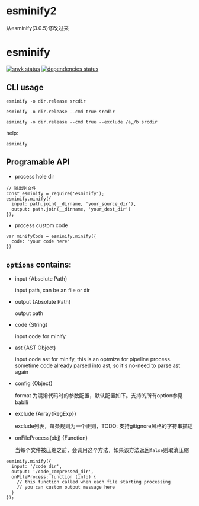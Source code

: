 # esminify2
从esminify(3.0.5)修改过来

# esminify

[![snyk status](https://snyk.io/test/github/estools2/esminify/badge.svg?style=flat-square)](https://snyk.io/test/github/estools2/esminify)
[![dependencies status](https://david-dm.org/estools2/esminify/status.svg)](https://david-dm.org/estools2/esminify)

## CLI usage

```
esminify -o dir.release srcdir

esminify -o dir.release --cmd true srcdir

esminify -o dir.release --cmd true --exclude /a,/b srcdir
```

help:
```
esminify
```


## Programable API


* process hole dir

```
// 输出到文件
const esminify = require('esminify');
esminify.minify({
  input: path.join(__dirname, 'your_source_dir'),
  output: path.join(__dirname, 'your_dest_dir')
});
```

* process custom code

```
var minifyCode = esminify.minify({
  code: 'your code here'
})
```

## `options` contains:

* input {Absolute Path}

  input path, can be an file or dir

* output {Absolute Path}

  output path

* code {String}

  input code for minify

* ast {AST Object}

  input code ast for minify, this is an optmize for pipeline process. sometime code already parsed into ast, so it's no-need to parse ast again

* config {Object}

  format 为混淆代码时的参数配置，默认配置如下。支持的所有option参见babili

* exclude {Array{RegExp}}

  exclude列表，每条规则为一个正则，TODO: 支持gitignore风格的字符串描述

* onFileProcess(obj) {Function}

  当每个文件被压缩之前，会调用这个方法，如果该方法返回`false`则取消压缩

```
esminify.minify({
  input: '/code_dir',
  output: '/code_compressed_dir',
  onFileProcess: function (info) {
    // this function called when each file starting processing
    // you can custom output message here
  }
});
```
